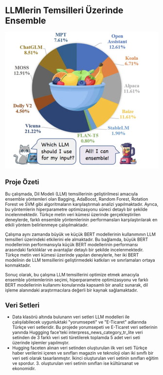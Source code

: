 # LLMlerin Temsilleri Üzerinde Ensemble
<p align="center">
<img src="https://github.com/hilalmydan/LLMModels/blob/main/image/LLM%20Models.png" alt="rule-based"/>
<p>
  
## Proje Özeti

Bu çalışmada, Dil Modeli (LLM) temsillerinin geliştirilmesi amacıyla ensemble yöntemleri olan Bagging, AdaBoost, Random Forest, Rotation Forest ve SVM gibi algoritmaların karşılaştırmalı analizi yapılmaktadır. Ayrıca, bu yöntemlerin hiperparametre optimizasyonu süreci detaylı bir şekilde incelenmektedir. Türkçe metin veri kümesi üzerinde gerçekleştirilen deneylerde, farklı ensemble yöntemlerinin performansları karşılaştırılarak en etkili yöntem belirlenmeye çalışılmaktadır.

Çalışma aynı zamanda büyük ve küçük BERT modellerinin kullanımının LLM temsilleri üzerindeki etkilerini ele almaktadır. Bu bağlamda, büyük BERT modellerinin performansıyla küçük BERT modellerinin performansı arasındaki farklılıklar ve avantajlar detaylı bir şekilde incelenmektedir. Türkçe metin veri kümesi üzerinde yapılan deneylerle, her iki BERT modelinin de LLM temsillerini geliştirmedeki katkıları ve sınırlamaları ortaya konmaktadır.

Sonuç olarak, bu çalışma LLM temsillerini optimize etmek amacıyla ensemble yöntemlerinin seçimi, hiperparametre optimizasyonu ve farklı BERT modellerinin kullanımı konularında kapsamlı bir analiz sunarak, dil işleme alanındaki araştırmacılara değerli bir kaynak sağlamaktadır. 

## Veri Setleri
* Data klasörü altında bulunann veri setleri LLM modelleri ile çalışılabilecek uygunluktaki "yorumsepeti" ve "E-Ticaret" adlarında Türkçe veri setleridir. Bu projede yorumsepeti ve E-Ticaret veri setlerinin yanında Huggging face'teki interpress_news_category_tr_lite veri setinden de 3 farklı veri seti türetilerek toplamda 5 adet veri seti üzerinde işlemler yapılmıştır.
* Hugging faceten alınan veri setinden oluşturulan ilk veri seti Türkçe haber verilerini içeren ve sınıfları magazin ve teknoloji olan iki sınıflı bir veri seti olarak tasarlanmıştır. İkinci oluşturulan veri setinin sınıfları eğitim ve spordur. 3. oluşturulan veri setinin sınıfları ise kültürsanat ve ekonomidir.
  
